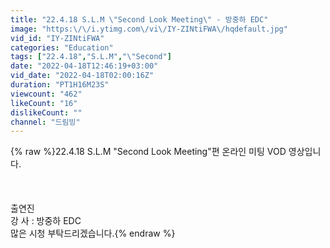 ```yaml
---
title: "22.4.18 S.L.M \"Second Look Meeting\" - 방중하 EDC"
image: "https:\/\/i.ytimg.com\/vi\/IY-ZINtiFWA\/hqdefault.jpg"
vid_id: "IY-ZINtiFWA"
categories: "Education"
tags: ["22.4.18","S.L.M","\"Second"]
date: "2022-04-18T12:46:19+03:00"
vid_date: "2022-04-18T02:00:16Z"
duration: "PT1H16M23S"
viewcount: "462"
likeCount: "16"
dislikeCount: ""
channel: "드림빙"
---
```

{% raw %}22.4.18 S.L.M &quot;Second Look Meeting&quot;편 온라인 미팅 VOD 영상입니다.<br /><br /><br /><br />출연진<br />강    사 :  방중하  EDC<br />많은 시청 부탁드리겠습니다.{% endraw %}
